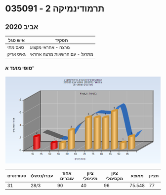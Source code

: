 # 035091 - תרמודינמיקה  2

## אביב 2020

| איש סגל | תפקיד |
| ---- | ---- |
| סאס מתי | מרצה - אחראי מקצוע |
| גאיס אריק | מתרגל - עם הרשאות מרצה אחראי |

### סופי מועד א'

![201902 Final_A](201902/Final_A.png)

| סטודנטים | עברו/נכשלו | אחוז עוברים | ציון מינימלי | ציון מקסימלי | ממוצע | חציון |
| ---- | ---- | ---- | ---- | ---- | ---- | ---- |
| 31 | 28/3 | 90 | 40 | 96 | 75.548 | 77 |

